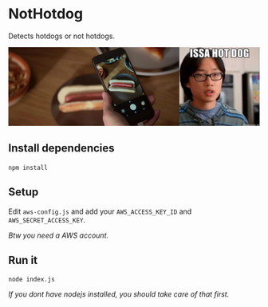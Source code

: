 # NotHotdog

Detects hotdogs or not hotdogs.

![alt text](jinjiang.jpg "ISSA HOTDOG!")

## Install dependencies

```
npm install
```

## Setup

Edit `aws-config.js` and add your `AWS_ACCESS_KEY_ID` and `AWS_SECRET_ACCESS_KEY`.

*Btw you need a AWS account.*

## Run it

```
node index.js
```

*If you dont have nodejs installed, you should take care of that first.*
